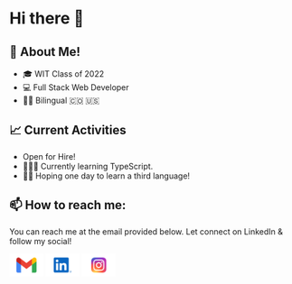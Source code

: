 # Hi there 👋


## :book: About Me!
- 🎓 WIT Class of 2022
- 💻 Full Stack Web Developer 
- 🤟🏼 Bilingual 🇨🇴 🇺🇸

## 📈 Current Activities 
- Open for Hire! 
- 🧑🏻‍💻 Currently learning TypeScript.
- 🙏🏼 Hoping one day to learn a third language! 


## 📫 How to reach me:
You can reach me at the email provided below. Let connect on LinkedIn & follow my social!

[<img src="https://raw.githubusercontent.com/BryanBH/BryanBH/main/socials/Gmail-Logo.wine.svg" height="40em" align="center" alt="Email Bryan Benjumea" title="Email Bryan Benjumea"/>](mailto:bryanbenjumea@gmail.com)
[<img src="https://raw.githubusercontent.com/BryanBH/BryanBH/main/socials/LinkedIn-Icon-Logo.wine.svg" height="40em" align="center" alt="Follow BryanBH on LinkedIn" title="Follow Bryan on LinkedIn"/>](https://www.linkedin.com/in/bryan-benjumea/)
[<img src="https://raw.githubusercontent.com/BryanBH/BryanBH/main/socials/Instagram-Logo.wine.svg" height="40em" align="center" alt="Follow BryanBH on Instagram" title="Follow Bryan on Instagram"/>](https://www.instagram.com/bryan_benjumea/)
<!--
**BryanBH/BryanBH** is a ✨ _special_ ✨ repository because its `README.md` (this file) appears on your GitHub profile.

Here are some ideas to get you started:

- 🔭 I’m currently working on ...
- 🌱 I’m currently learning ...
- 👯 I’m looking to collaborate on ...
- 🤔 I’m looking for help with ...
- 💬 Ask me about ...
- 📫 How to reach me: ...
- 😄 Pronouns: ...
- ⚡ Fun fact: ...
-->
